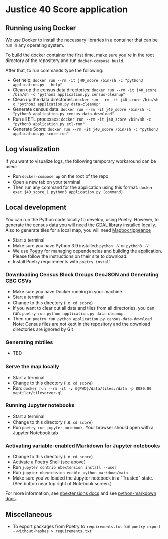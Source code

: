 # Justice 40 Score application

## Running using Docker

We use Docker to install the necessary libraries in a container that can be run in any operating system.

To build the docker container the first time, make sure you're in the root directory of the repository and run `docker-compose build`.

After that, to run commands type the following:

- Get help: `docker run --rm -it j40_score /bin/sh -c "python3 application.py --help"`
- Clean up the census data directories: `docker run --rm -it j40_score /bin/sh -c "python3 application.py census-cleanup"`
- Clean up the data directories: `docker run --rm -it j40_score /bin/sh -c "python3 application.py data-cleanup"`
- Generate census data: `docker run --rm -it j40_score /bin/sh -c "python3 application.py census-data-download"`
- Run all ETL processes: `docker run --rm -it j40_score /bin/sh -c "python3 application.py etl-run"`
- Generate Score: `docker run --rm -it j40_score /bin/sh -c "python3 application.py score-run"`

## Log visualization

If you want to visualize logs, the following temporary workaround can be used:

- Run `docker-compose up` on the root of the repo
- Open a new tab on your terminal
- Then run any command for the application using this format: `docker exec j40_score_1 python3 application.py [command]`

## Local development

You can run the Python code locally to develop, using Poetry. However, to generate the census data you will need the [GDAL library](https://github.com/OSGeo/gdal) installed locally. Also to generate tiles for a local map, you will need [Mapbox tippeanoe](https://github.com/mapbox/tippecanoe)

- Start a terminal
- Make sure you have Python 3.9 installed: `python -V` or `python3 -V`
- We use [Poetry](https://python-poetry.org/) for managing dependencies and building the application. Please follow the instructions on their site to download.
- Install Poetry requirements with `poetry install`

### Downloading Census Block Groups GeoJSON and Generating CBG CSVs

- Make sure you have Docker running in your machine
- Start a terminal
- Change to this directory (i.e. `cd score`)
- If you want to clear out all data and tiles from all directories, you can run: `poetry run python application.py data-cleanup`.
- Then run `poetry run python application.py census-data-download`
  Note: Census files are not kept in the repository and the download directories are ignored by Git

### Generating mbtiles

- TBD

### Serve the map locally

- Start a terminal
- Change to this directory (i.e. `cd score`)
- Run: `docker run --rm -it -v ${PWD}/data/tiles:/data -p 8080:80 maptiler/tileserver-gl`

### Running Jupyter notebooks

- Start a terminal
- Change to this directory (i.e. `cd score`)
- Run `poetry run jupyter notebook`. Your browser should open with a Jupyter Notebook tab

### Activating variable-enabled Markdown for Jupyter notebooks

- Change to this directory (i.e. `cd score`)
- Activate a Poetry Shell (see above)
- Run `jupyter contrib nbextension install --user`
- Run `jupyter nbextension enable python-markdown/main`
- Make sure you've loaded the Jupyter notebook in a "Trusted" state. (See button near
  top right of Notebook screen.)

For more information, see [nbextensions docs](https://jupyter-contrib-nbextensions.readthedocs.io/en/latest/install.html) and
see [python-markdown docs](https://github.com/ipython-contrib/jupyter_contrib_nbextensions/tree/master/src/jupyter_contrib_nbextensions/nbextensions/python-markdown).

## Miscellaneous

- To export packages from Poetry to `requirements.txt` run `poetry export --without-hashes > requirements.txt`
